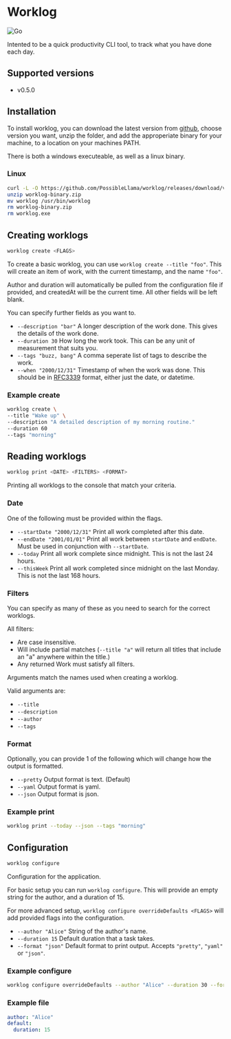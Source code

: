 # Worklog

![Go](https://github.com/PossibleLlama/worklog/workflows/Go/badge.svg)

Intented to be a quick productivity CLI tool, to track what you
have done each day.

## Supported versions

- v0.5.0

## Installation

To install worklog, you can download the latest version from
[github][GithubReleases], choose version you want, unzip the
folder, and add the approperiate binary for your machine, to
a location on your machines PATH.

There is both a windows executeable, as well as a linux binary.

### Linux

```bash
curl -L -O https://github.com/PossibleLlama/worklog/releases/download/v0.5.0/worklog-binary.zip
unzip worklog-binary.zip
mv worklog /usr/bin/worklog
rm worklog-binary.zip
rm worklog.exe
```

[GithubReleases]: https://github.com/PossibleLlama/worklog/releases

## Creating worklogs

``` bash
worklog create <FLAGS>
```

To create a basic worklog, you can use `worklog create --title "foo"`.
This will create an item of work, with the current timestamp, and the
name `"foo"`.

Author and duration will automatically be pulled from the
configuration file if provided, and createdAt will be the current
time.
All other fields will be left blank.

You can specify further fields as you want to.

- `--description "bar"` A longer description of the work done. This
  gives the details of the work done.
- `--duration 30` How long the work took. This can be any unit of
  measurement that suits you.
- `--tags "buzz, bang"` A comma seperate list of tags to describe
  the work.
- `--when "2000/12/31"` Timestamp of when the work was done. This
  should be in [RFC3339] format, either just the date, or datetime.

[RFC3339]: https://tools.ietf.org/html/rfc3339

### Example create

``` bash
worklog create \
--title "Wake up" \
--description "A detailed description of my morning routine."
--duration 60
--tags "morning"
```

## Reading worklogs

``` bash
worklog print <DATE> <FILTERS> <FORMAT>
```

Printing all worklogs to the console that match your criteria.

### Date

One of the following must be provided within the flags.

- `--startDate "2000/12/31"` Print all work completed after this
  date.
- `--endDate "2001/01/01"` Print all work between `startDate` and
  `endDate`. Must be used in conjunction with `--startDate`.
- `--today` Print all work complete since midnight. This is not the
  last 24 hours.
- `--thisWeek` Print all work completed since midnight on the last
  Monday. This is not the last 168 hours.

### Filters

You can specify as many of these as you need to search for the correct
worklogs.

All filters:

- Are case insensitive.
- Will include partial matches (`--title "a"` will return all titles
  that include an "a" anywhere within the title.)
- Any returned Work must satisfy all filters.

Arguments match the names used when creating a worklog.

Valid arguments are:

- `--title`
- `--description`
- `--author`
- `--tags`

### Format

Optionally, you can provide 1 of the following which will change how
the output is formatted.

- `--pretty` Output format is text. (Default)
- `--yaml` Output format is yaml.
- `--json` Output format is json.

### Example print

``` bash
worklog print --today --json --tags "morning"
```

## Configuration

``` bash
worklog configure
```

Configuration for the application.

For basic setup you can run `worklog configure`.
This will provide an empty string for the author, and a
duration of 15.

For more advanced setup, `worklog configure overrideDefaults <FLAGS>`
will add provided flags into the configuration.

- `--author "Alice"` String of the author's name.
- `--duration 15` Default duration that a task takes.
- `--format "json"` Default format to print output.
  Accepts `"pretty"`, `"yaml"` or `"json"`.

### Example configure

``` bash
worklog configure overrideDefaults --author "Alice" --duration 30 --format "pretty"
```

### Example file

``` yml
author: "Alice"
default:
  duration: 15
```
